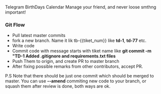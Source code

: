 Telegram BirthDays Calendar 
Manage your friend, and never loose smthng important!

### Git Flow
- Pull latest master commits
- fork a new branch. Name it lik tb-{{tiket_num}} like **td-1**, **td-77** etc.
- Write code
- Commit code with message starts with tiket name like **git commit -m "TD-1 Added .gitignore and requirements.txt files**
- Push Them to origin, and create PR to master branch
- After fixing possible remarks from other contributors, accept PR.

P.S Note that there should be just one commit which should be merged to master. You can use **--amend** commiting new code to your branch, or squash them after review is done, both ways are ok.
